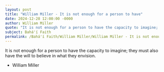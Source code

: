 ```yaml
---
layout: post
title: "William Miller - It is not enough for a person to have"
date: 2024-12-28 12:00:00 -0000
author: William Miller
quote: "It is not enough for a person to have the capacity to imagine; they must also have the will to believe in what they envision."
subject: Bahá'í Faith
permalink: /Bahá'í Faith/William Miller/William Miller - It is not enough for a person to have
---
```


It is not enough for a person to have the capacity to imagine; they must also have the will to believe in what they envision.

- William Miller
